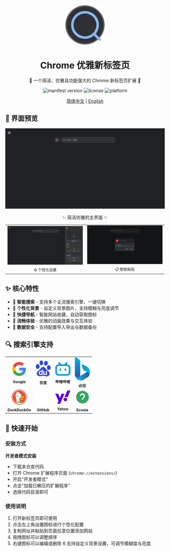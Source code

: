 <div align="center">
  <img src="src/assets/images/icon.svg" alt="logo" width="128px"/>
  <h1>Chrome 优雅新标签页</h1>
  <p>🌟 一个简洁、优雅且功能强大的 Chrome 新标签页扩展 🌟</p>
</div>

<p align="center">
  <img src="https://img.shields.io/badge/Manifest-V3-blue?style=flat-square" alt="manifest version"/>
  <img src="https://img.shields.io/badge/License-MIT-green?style=flat-square" alt="license"/>
  <img src="https://img.shields.io/badge/Platform-Chrome-yellow?style=flat-square" alt="platform"/>
</p>

<div align="center">

[简体中文](./README.md) | [English](./README_EN.md)

</div>

## 🌈 界面预览

<div align="center">
  <img src="src\assets\images\主页.PNG" width="800px" alt="主界面"/>
  <p align="center">✨ 简洁优雅的主界面 ✨</p>
</div>

<div align="center">
  <table>
    <tr>
      <td align="center">
        <img src="src\assets\images\设置.PNG" width="400px"/><br/>
        <sub>⚙️ 个性化设置</sub>
      </td>
      <td align="center">
        <img src="src\assets\images\粘贴.PNG" width="400px"/><br/>
        <sub>📋 智能粘贴</sub>
      </td>
    </tr>
  </table>
</div>

## ✨ 核心特性

- 🎯 **智能搜索** - 支持多个主流搜索引擎，一键切换
- 🎨 **个性化背景** - 自定义背景图片，支持模糊与亮度调节
- 📌 **快捷导航** - 智能网站收藏，自动获取图标
- 🚀 **流畅体验** - 优雅的动画效果与交互体验
- 💾 **数据安全** - 支持配置导入导出与数据备份

## 🔍 搜索引擎支持

<div align="center">
  <table>
    <tr>
      <td align="center">
        <img src="src/assets/icons/google.svg" width="48px"/><br/>
        <sub><b>Google</b></sub>
      </td>
      <td align="center">
        <img src="src/assets/icons/baidu.svg" width="48px"/><br/>
        <sub><b>百度</b></sub>
      </td>
      <td align="center">
        <img src="src/assets/icons/bilibili.svg" width="48px"/><br/>
        <sub><b>哔哩哔哩</b></sub>
      </td>
      <td align="center">
        <img src="src/assets/icons/bing.svg" width="48px"/><br/>
        <sub><b>必应</b></sub>
      </td>
    </tr>
    <tr>
      <td align="center">
        <img src="src/assets/icons/duckduckgo.svg" width="48px"/><br/>
        <sub><b>DuckDuckGo</b></sub>
      </td>
      <td align="center">
        <img src="src/assets/icons/github.svg" width="48px"/><br/>
        <sub><b>GitHub</b></sub>
      </td>
      <td align="center">
        <img src="src/assets/icons/yahoo.svg" width="48px"/><br/>
        <sub><b>Yahoo</b></sub>
      </td>
      <td align="center">
        <img src="src/assets/icons/ecosia.svg" width="48px"/><br/>
        <sub><b>Ecosia</b></sub>
      </td>
    </tr>
  </table>
</div>

## 🚀 快速开始

### 安装方式

 **开发者模式安装**
   - 下载本仓库代码
   - 打开 Chrome 扩展程序页面 (`chrome://extensions/`)
   - 开启"开发者模式"
   - 点击"加载已解压的扩展程序"
   - 选择代码目录即可

### 使用说明

1. 打开新标签页即可使用
2. 点击左上角设置图标进行个性化配置
3. 复制网址并粘贴到页面任意位置添加网站
4. 拖拽图标可以调整顺序
5. 右键图标可以编辑或删除
6.支持自定义背景设置，可调节模糊度与亮度

